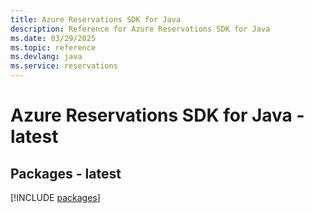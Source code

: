 ```yaml
---
title: Azure Reservations SDK for Java
description: Reference for Azure Reservations SDK for Java
ms.date: 03/29/2025
ms.topic: reference
ms.devlang: java
ms.service: reservations
---
```

# Azure Reservations SDK for Java - latest
## Packages - latest
[!INCLUDE [packages](reservations-index.md)]